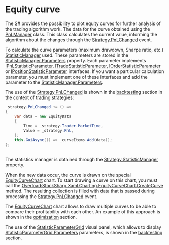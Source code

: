# Equity curve

The [S\#](StockSharpAbout.md) provides the possibility to plot equity curves for further analysis of the trading algorithm work. The data for the curve obtained using the [PnLManager](../api/StockSharp.Algo.PnL.PnLManager.html) class. This class calculates the current value, informing the algorithm about the changes through the [Strategy.PnLChanged](../api/StockSharp.Algo.Strategies.Strategy.PnLChanged.html) event. 

To calculate the curve parameters (maximum drawdown, Sharpe ratio, etc.) [StatisticManager](../api/StockSharp.Algo.Statistics.StatisticManager.html) used. These parameters are stored in the [StatisticManager.Parameters](../api/StockSharp.Algo.Statistics.StatisticManager.Parameters.html) property. Each parameter implements [IPnLStatisticParameter](../api/StockSharp.Algo.Statistics.IPnLStatisticParameter.html), [ITradeStatisticParameter](../api/StockSharp.Algo.Statistics.ITradeStatisticParameter.html), [IOrderStatisticParameter](../api/StockSharp.Algo.Statistics.IOrderStatisticParameter.html) or [IPositionStatisticParameter](../api/StockSharp.Algo.Statistics.IPositionStatisticParameter.html) interfaces. If you want a particular calculation parameter, you must implement one of these interfaces and add the parameter to the [StatisticManager.Parameters](../api/StockSharp.Algo.Statistics.StatisticManager.Parameters.html). 

The use of the [Strategy.PnLChanged](../api/StockSharp.Algo.Strategies.Strategy.PnLChanged.html) is shown in the [backtesting](StrategyTestingHistory.md) section in the context of [trading strategies](Strategy.md): 

```cs
_strategy.PnLChanged += () =>
{
	var data = new EquityData
	{
		Time = _strategy.Trader.MarketTime,
		Value = _strategy.PnL,
	};
	this.GuiAsync(() => _curveItems.Add(data));
};      
      
```

The statistics manager is obtained through the [Strategy.StatisticManager](../api/StockSharp.Algo.Strategies.Strategy.StatisticManager.html) property. 

When the new data occur, the curve is drawn on the special [EquityCurveChart](../api/StockSharp.Xaml.Charting.EquityCurveChart.html) chart. To start drawing a curve on this chart, you must call the [Overload:StockSharp.Xaml.Charting.EquityCurveChart.CreateCurve](../api/Overload:StockSharp.Xaml.Charting.EquityCurveChart.CreateCurve.html) method. The resulting collection is filled with data that is passed during processing the [Strategy.PnLChanged](../api/StockSharp.Algo.Strategies.Strategy.PnLChanged.html) event. 

The [EquityCurveChart](../api/StockSharp.Xaml.Charting.EquityCurveChart.html) chart allows to draw multiple curves to be able to compare their profitability with each other. An example of this approach is shown in the [optimization](StrategyTestingOptimization.md) section. 

The use of the [StatisticParameterGrid](../api/StockSharp.Xaml.StatisticParameterGrid.html) visual panel, which allows to display [StatisticParameterGrid.Parameters](../api/StockSharp.Xaml.StatisticParameterGrid.Parameters.html) parameters, is shown in the [backtesting](StrategyTestingHistory.md) section. 
